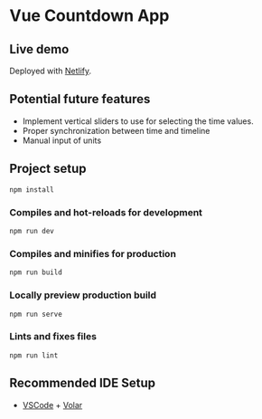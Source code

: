 # Vue Countdown App

## Live demo
Deployed with [Netlify](https://v-countdown-app.netlify.app/).

## Potential future features
- Implement vertical sliders to use for selecting the time values.
- Proper synchronization between time and timeline
- Manual input of units

## Project setup
```
npm install
```

### Compiles and hot-reloads for development
```
npm run dev
```

### Compiles and minifies for production
```
npm run build
```

### Locally preview production build
```
npm run serve
```

### Lints and fixes files
```
npm run lint
```

## Recommended IDE Setup
- [VSCode](https://code.visualstudio.com/) + [Volar](https://marketplace.visualstudio.com/items?itemName=johnsoncodehk.volar)
